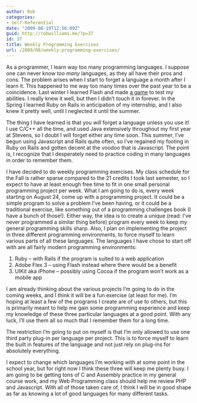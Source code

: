 ```yaml
---
author: Rob
categories:
- Self-Referential
date: "2009-08-19T12:56:09Z"
guid: http://robwilliams.me/?p=37
id: 37
title: Weekly Programming Exercises
url: /2009/08/weekly-programming-exercises/
---
```

As a programmer, I learn way too many programming languages. I suppose one can never know _too many_ languages, as they all have their pros and cons. The problem arises when I start to forget a language a month after I learn it. This happened to me way too many times over the past year to be a coincidence. Last winter I learned Flash and made [a game](/2009/01/risk-in-flash/ "Risk in Flash") to test my abilities. I really knew it well, but then I didn&#8217;t touch it in forever. In the Spring I learned Ruby on Rails in anticipation of my internship, and I also knew it pretty well, until I neglected it until the summer.

The thing I have learned is that you _will_ forget a language unless you use it! I use C/C++ all the time, and used Java extensively throughout my first year at Stevens, so I doubt I will forget either any time soon. This summer, I&#8217;ve begun using Javascript and Rails quite often, so I&#8217;ve regained my footing in Ruby on Rails and gotten decent at the voodoo that is Javascript. The point is, I recognize that I desperately need to practice coding in many languages in order to remember them.

I have decided to do weekly programming exercises. My class schedule for the Fall is rather sparse compared to the 21 credits I took last semester, so I expect to have at least enough free time to fit in one small personal programming project per week. What I am going to do is, every week starting on August 24, come up with a programming project. It could be a simple program to solve a problem I&#8217;ve been having, or it could be a traditional exercise, like something out of a programming challenges book (I have a bunch of those!). Either way, the idea is to create a unique (read: I&#8217;ve never programmed a similar thing before) program every week to keep my general programming skills sharp. Also, I plan on implementing the project in three different programming environments, to force myself to learn various parts of all these languages. The languages I have chose to start off with are all fairly modern programming environments:

  1. Ruby &#8211; with Rails if the program is suited to a web application
  2. Adobe Flex 3 &#8211; using Flash instead where there would be a benefit
  3. UIKit aka iPhone &#8211; possibly using Cocoa if the program won&#8217;t work as a mobile app

I am already thinking about the various projects I&#8217;m going to do in the coming weeks, and I think it will be a fun exercise (at least for me). I&#8217;m hoping at least a few of the programs I create are of use to others, but this is primarily meant to help me gain some programming experience and keep my knowledge of these three particular languages at a good point. With any luck, I&#8217;ll use them all so much that I remember them for a long time. 

The restriction I&#8217;m going to put on myself is that I&#8217;m only allowed to use one third party plug-in per language per project. This is to force myself to learn the built in features of the language and not just rely on plug-ins for absolutely everything. 

I expect to change which languages I&#8217;m working with at some point in the school year, but for right now I think these three will keep me plenty busy. I am going to be getting tons of C and Assembly practice in my general course work, and my Web Programming class should help me review PHP and Javascript. With all of those taken care of, I think I will be in good shape as far as knowing a lot of good languages for many different tasks.